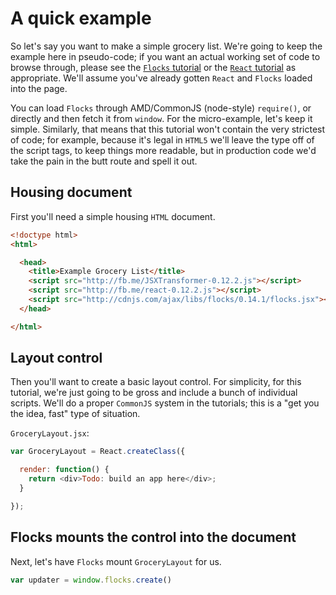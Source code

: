 # A quick example

So let's say you want to make a simple grocery list.  We're going to keep the example here
in pseudo-code; if you want an actual working set of code to browse through, please see the
[`Flocks` tutorial](flocks_tutorial.html) or the [`React` tutorial](react_tutorial.html) as
appropriate.  We'll assume you've already gotten `React` and `Flocks` loaded into the page.

You can load `Flocks` through AMD/CommonJS (node-style) `require()`, or directly and then
fetch it from `window`.  For the micro-example, let's keep it simple.  Similarly, that means
that this tutorial won't contain the very strictest of code; for example, because it's legal
in `HTML5` we'll leave the type off of the script tags, to keep things more readable, but in
production code we'd take the pain in the butt route and spell it out.



## Housing document

First you'll need a simple housing `HTML` document.

```html
<!doctype html>
<html>

  <head>
    <title>Example Grocery List</title>
    <script src="http://fb.me/JSXTransformer-0.12.2.js"></script>
    <script src="http://fb.me/react-0.12.2.js"></script>
    <script src="http://cdnjs.com/ajax/libs/flocks/0.14.1/flocks.jsx"></script>
  </head>

</html>
```



## Layout control

Then you'll want to create a basic layout control.  For simplicity, for this tutorial, we're just
going to be gross and include a bunch of individual scripts.  We'll do a proper `CommonJS` system
in the tutorials; this is a "get you the idea, fast" type of situation.

`GroceryLayout.jsx`:

```javascript
var GroceryLayout = React.createClass({

  render: function() {
    return <div>Todo: build an app here</div>;
  }

});
```



## Flocks mounts the control into the document

Next, let's have `Flocks` mount `GroceryLayout` for us.

```javascript
var updater = window.flocks.create()
```
